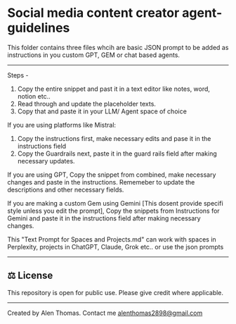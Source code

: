 # Social media content creator agent- guidelines

This folder contains three files whcih are basic JSON prompt to be added as instructions in you custom GPT, GEM or chat based agents.

---
Steps -
1. Copy the entire snippet and past it in a text editor like notes, word, notion etc..
2. Read through and update the placeholder texts.
3. Copy that and paste it in your LLM/ Agent space of choice

If you are using platforms like Mistral:  
1. Copy the instructions first, make necessary edits and pase it in the instructions field
2. Copy the Guardrails next, paste it in the guard rails field after making necessary updates.

If you are using GPT,
Copy the snippet from combined, make necessary changes and paste in the instructions. Rememeber to update the descriptions and other necessary fields.

If you are making a custom Gem using Gemini [This dosent provide specifi style unless you edit the prompt],
Copy the snippets from Instructions for Gemini and paste it in the instructions field after making necessary changes.

This "Text Prompt for Spaces and Projects.md" can work with spaces in Perplexity, projects in ChatGPT, Claude, Grok etc.. or use the json prompts

---

## ⚖️ License

This repository is open for public use. Please give credit where applicable.  

---

Created by Alen Thomas.
Contact me alenthomas2898@gmail.com
